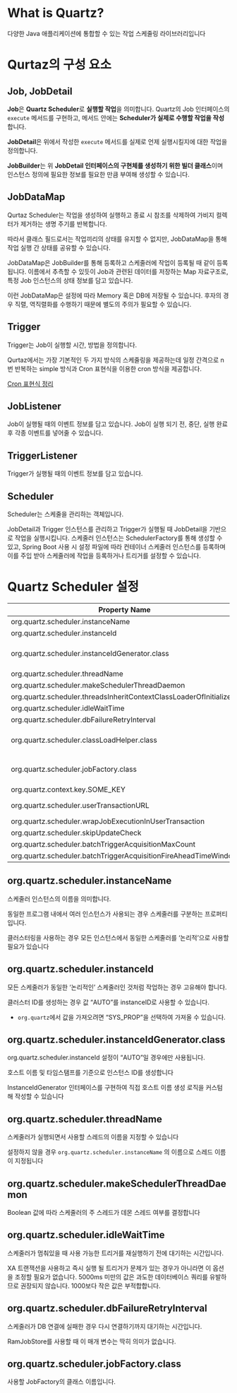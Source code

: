 # What is Quartz?

다양한 Java 애플리케이션에 통합할 수 있는 작업 스케줄링 라이브러리입니다

# Qurtaz의 구성 요소

## Job, JobDetail

**Job**은 **Quartz Scheduler**로 **실행할 작업**을 의미합니다. 
Quartz의 Job 인터페이스의 `execute` 메서드를 구현하고, 
메서드 안에는 **Scheduler가 실제로 수행할 작업을 작성**합니다.

**JobDetail**은 위에서 작성한 `execute` 메서드를 실제로 언제 실행시킬지에 대한 작업을 정의합니다.

**JobBuilder**는 위 **JobDetail 인터페이스의 구현체를 생성하기 위한 빌더 클래스**이며 
인스턴스 정의에 필요한 정보를 필요한 만큼 부여해 생성할 수 있습니다.

## JobDataMap

Qurtaz Scheduler는 작업을 생성하여 실행하고 종료 시 참조를 삭제하여 가비지 컬렉터가 제거하는 생명 주기를 반복합니다.

따라서 클래스 필드로서는 작업끼리의 상태를 유지할 수 없지만, JobDataMap을 통해 작업 실행 간 상태를 공유할 수 있습니다.

JobDataMap은 JobBuilder를 통해 등록하고 스케줄러에 작업이 등록될 때 같이 등록됩니다. 이름에서 추측할 수 있듯이 Job과 관련된 데이터를 저장하는 Map 자료구조로, 특정 Job 인스턴스의 상태 정보를 담고 있습니다.

이런 JobDataMap은 설정에 따라 Memory 혹은 DB에 저장될 수 있습니다. 후자의 경우 직렬, 역직렬화를 수행하기 때문에 별도의 주의가 필요할 수 있습니다.

## Trigger

Trigger는 Job이 실행할 시간, 방법을 정의합니다.

Qurtaz에서는 가장 기본적인 두 가지 방식의 스케줄링을 제공하는데 일정 간격으로 n번 반복하는 simple 방식과 Cron 표현식을 이용한 cron 방식을 제공합니다.

[Cron 표현식 정리](https://github.com/honghyunin/TIL/blob/main/Spring/Cron.md)

## JobListener

Job이 실행될 때의 이벤트 정보를 담고 있습니다. Job이 실행 되기 전, 중단, 실행 완료 후 각종 이벤트를 넣어줄 수 있습니다.

## TriggerListener

Trigger가 실행될 때의 이벤트 정보를 담고 있습니다.

## Scheduler

Scheduler는 스케줄을 관리하는 객체입니다.

JobDetail과 Trigger 인스턴스를 관리하고 Trigger가 실행될 때 JobDetail을 기반으로 작업을 실행시킵니다. 스케줄러 인스턴스는 SchedulerFactory를 통해 생성할 수 있고, Spring Boot 사용 시 설정 파일에 따라 컨테이너 스케줄러 인스턴스를 등록하며 이를 주입 받아 스케줄러에 작업을 등록하거나 트리거를 설정할 수 있습니다.

# Quartz Scheduler 설정

| Property Name | Req'd | Type | Default Value |
| --- | --- | --- | --- |
| org.quartz.scheduler.instanceName | no | string | 'QuartzScheduler' |
| org.quartz.scheduler.instanceId | no | string | 'NON_CLUSTERED' |
| org.quartz.scheduler.instanceIdGenerator.class | no | string (class name) | org.quartz.simpl.SimpleInstanceIdGenerator |
| org.quartz.scheduler.threadName | no | string | instanceName+ '_QuartzSchedulerThread' |
| org.quartz.scheduler.makeSchedulerThreadDaemon | no | boolean | false |
| org.quartz.scheduler.threadsInheritContextClassLoaderOfInitializer | no | boolean | false |
| org.quartz.scheduler.idleWaitTime | no | long | 30000 |
| org.quartz.scheduler.dbFailureRetryInterval | no | long | 15000 |
| org.quartz.scheduler.classLoadHelper.class | no | string (class name) | org.quartz.simpl.CascadingClassLoadHelper |
| org.quartz.scheduler.jobFactory.class | no | string (class name) | org.quartz.simpl.PropertySettingJobFactory |
| org.quartz.context.key.SOME_KEY | no | string | none |
| org.quartz.scheduler.userTransactionURL | no | string (url) | 'java:comp/UserTransaction' |
| org.quartz.scheduler.wrapJobExecutionInUserTransaction | no | boolean | false |
| org.quartz.scheduler.skipUpdateCheck | no | boolean | false |
| org.quartz.scheduler.batchTriggerAcquisitionMaxCount | no | int | 1 |
| org.quartz.scheduler.batchTriggerAcquisitionFireAheadTimeWindow | no | long | 0 |

## **org.quartz.scheduler.instanceName**

스케줄러 인스턴스의 이름을 의미합니다.

동일한 프로그램 내에서 여러 인스턴스가 사용되는 경우 스케줄러를 구분하는 프로퍼티입니다.

클러스터링을 사용하는 경우 모든 인스턴스에서 동일한 스케줄러를 ‘논리적’으로 사용할 필요가 있습니다

## **org.quartz.scheduler.instanceId**

모든 스케줄러가 동일한 ‘논리적인’ 스케줄러인 것처럼 작업하는 경우 고유해야 합니다. 

클러스터 ID를 생성하는 경우 값 “AUTO”를 instanceID로 사용할 수 있습니다. 

- `org.quartz`에서 값을 가져오려면 “SYS_PROP”을 선택하여 가져올 수 있습니다.

## **org.quartz.scheduler.instanceIdGenerator.class**

org.quartz.scheduler.instanceId 설정이 “AUTO”일 경우에만 사용됩니다.

호스트 이름 및 타임스탬프를 기준으로 인스턴스 ID를 생성합니다

InstanceIdGenerator 인터페이스를 구현하여 직접 호스트 이름 생성 로직을 커스텀 해 작성할 수 있습니다

## **org.quartz.scheduler.threadName**

스케줄러가 실행되면서 사용할 스레드의 이름을 지정할 수 있습니다

설정하지 않을 경우 `org.quartz.scheduler.instanceName` 의 이름으로 스레드 이름이 지정됩니다

## **org.quartz.scheduler.makeSchedulerThreadDaemon**

Boolean 값에 따라 스케줄러의 주 스레드가 데몬 스레드 여부를 결정합니다

## **org.quartz.scheduler.idleWaitTime**

스케줄러가 멈춰있을 때 사용 가능한 트리거를 재실행하기 전에 대기하는 시간입니다.

XA 트랜잭션을 사용하고 즉시 실행 될 트리거가 문제가 있는 경우가 아니라면 이 옵션을 조정할 필요가 없습니다. 5000ms 미만의 값은 과도한 데이터베이스 쿼리를 유발하므로 권장되지 않습니다. 1000보다 작은 값은 부적합합니다.

## **org.quartz.scheduler.dbFailureRetryInterval**

스케줄러가 DB 연결에 실패한 경우 다시 연결하기까지 대기하는 시간입니다.

RamJobStore를 사용할 때 이 매개 변수는 딱히 의미가 없습니다.

## **org.quartz.scheduler.jobFactory.class**

사용할 JobFactory의 클래스 이름입니다.
